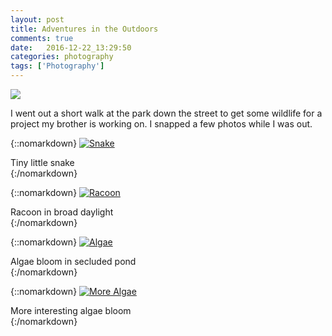 ```yaml
---
layout: post
title: Adventures in the Outdoors
comments: true
date:   2016-12-22_13:29:50 
categories: photography
tags: ['Photography']
---
```


[![](/assets/Outdoors/Thumbnails/Spider.jpg)](/assets/Outdoors/Spider.jpg)

I went out a short walk at the park down the street to get some wildlife for a project my brother is working on. I snapped a few photos while I was out.
<!--more-->

{::nomarkdown}
  <a href="/assets/Outdoors/Snake.jpg">
    <img src="/assets/Outdoors/Thumbnails/Snake.jpg" alt="Snake">
  </a>
  <div class="image-caption">Tiny little snake</div>
{:/nomarkdown}

{::nomarkdown}
  <a href="/assets/Outdoors/Racoon.jpg">
    <img src="/assets/Outdoors/Thumbnails/Racoon.jpg" alt="Racoon">
  </a>
  <div class="image-caption">Racoon in broad daylight</div>
{:/nomarkdown}

{::nomarkdown}
  <a href="/assets/Outdoors/Algae.jpg">
    <img src="/assets/Outdoors/Thumbnails/Algae.jpg" alt="Algae">
  </a>
  <div class="image-caption">Algae bloom in secluded pond</div>
{:/nomarkdown}

{::nomarkdown}
  <a href="/assets/Outdoors/Algae2.jpg">
    <img src="/assets/Outdoors/Thumbnails/Algae2.jpg" alt="More Algae">
  </a>
  <div class="image-caption">More interesting algae bloom</div>
{:/nomarkdown}
